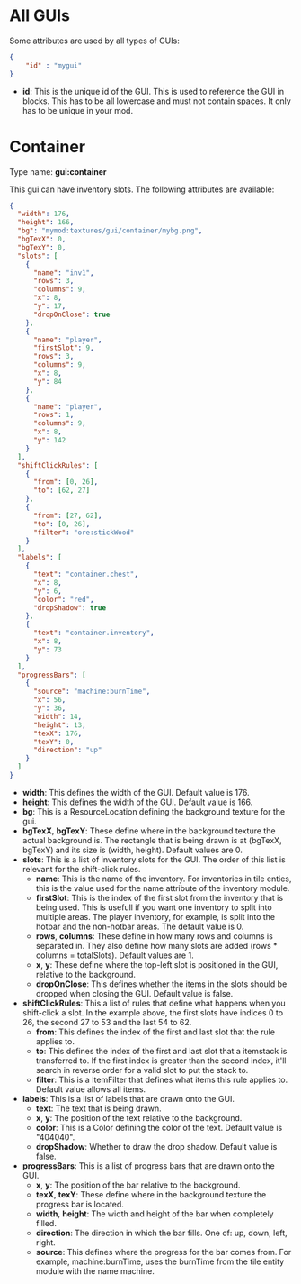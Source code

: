 # All GUIs
Some attributes are used by all types of GUIs:

```json
{
	"id" : "mygui"
}
```

* __id__: This is the unique id of the GUI. This is used to reference the GUI in blocks. This has to be all lowercase and must not contain spaces. It only has to be unique in your mod.

# Container
Type name: __gui:container__

This gui can have inventory slots. The following attributes are available:

```json
{
  "width": 176,
  "height": 166,
  "bg": "mymod:textures/gui/container/mybg.png",
  "bgTexX": 0,
  "bgTexY": 0,
  "slots": [
    {
      "name": "inv1",
      "rows": 3,
      "columns": 9,
      "x": 8,
      "y": 17,
      "dropOnClose": true
    },
    {
      "name": "player",
      "firstSlot": 9,
      "rows": 3,
      "columns": 9,
      "x": 8,
      "y": 84
    },
    {
      "name": "player",
      "rows": 1,
      "columns": 9,
      "x": 8,
      "y": 142
    }
  ],
  "shiftClickRules": [
    {
      "from": [0, 26],
      "to": [62, 27]
    },
    {
      "from": [27, 62],
      "to": [0, 26],
      "filter": "ore:stickWood"
    }
  ],
  "labels": [
    {
      "text": "container.chest",
      "x": 8,
      "y": 6,
      "color": "red",
      "dropShadow": true
    },
    {
      "text": "container.inventory",
      "x": 8,
      "y": 73
    }
  ],
  "progressBars": [
    {
      "source": "machine:burnTime",
      "x": 56,
      "y": 36,
      "width": 14,
      "height": 13,
      "texX": 176,
      "texY": 0,
      "direction": "up"
    }
  ]
}
```

* __width__: This defines the width of the GUI. Default value is 176.
* __height__: This defines the width of the GUI. Default value is 166.
* __bg__: This is a ResourceLocation defining the background texture for the gui. 
* __bgTexX__, __bgTexY__: These define where in the background texture the actual background is. The rectangle that is being drawn is at (bgTexX, bgTexY) and its size is (width, height). Default values are 0.
* __slots__: This is a list of inventory slots for the GUI. The order of this list is relevant for the shift-click rules.
	* __name__: This is the name of the inventory. For inventories in tile enties, this is the value used for the name attribute of the inventory module.
	* __firstSlot__: This is the index of the first slot from the inventory that is being used. This is usefull if you want one inventory to split into multiple areas. The player inventory, for example, is split into the hotbar and the non-hotbar areas. The default value is 0.
	* __rows__, __columns__: These define in how many rows and columns is separated in. They also define how many slots are added (rows * columns = totalSlots). Default values are 1.
	* __x__, __y__: These define where the top-left slot is positioned in the GUI, relative to the background.
	* __dropOnClose__: This defines whether the items in the slots should be dropped when closing the GUI. Default value is false.
* __shiftClickRules__: This a list of rules that define what happens when you shift-click a slot. In the example above, the first slots have indices 0 to 26, the second 27 to 53 and the last 54 to 62.
	* __from__: This defines the index of the first and last slot that the rule applies to.
	* __to__: This defines the index of the first and last slot that a itemstack is transferred to. If the first index is greater than the second index, it'll search in reverse order for a valid slot to put the stack to.
	* __filter__: This is a ItemFilter that defines what items this rule applies to. Default value allows all items.
* __labels__: This is a list of labels that are drawn onto the GUI.
	* __text__: The text that is being drawn.
	* __x__, __y__: The position of the text relative to the background.
	* __color__: This is a Color defining the color of the text. Default value is "404040".
	* __dropShadow__: Whether to draw the drop shadow. Default value is false.
* __progressBars__: This is a list of progress bars that are drawn onto the GUI.
	* __x__, __y__: The position of the bar relative to the background.
	* __texX__, __texY__: These define where in the background texture the progress bar is located.
	* __width__, __height__: The width and height of the bar when completely filled.
	* __direction__: The direction in which the bar fills. One of: up, down, left, right.
	* __source__: This defines where the progress for the bar comes from. For example, machine:burnTime, uses the burnTime from the tile entity module with the name machine.





